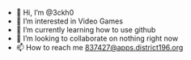 - 👋 Hi, I’m @3ckh0
- 👀 I’m interested in Video Games
- 🌱 I’m currently learning how to use github
- 💞️ I’m looking to collaborate on nothing right now
- 📫 How to reach me 837427@apps.district196.org

<!---
3ckh0/3ckh0 is a ✨ special ✨ repository because its `README.md` (this file) appears on your GitHub profile.
You can click the Preview link to take a look at your changes.
--->
